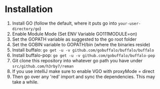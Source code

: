 # Installation

1. Install GO (follow the default, where it puts go into `your-user-directory/go`)
1. Enable Module Mode (Set ENV Variable GO111MODULE=on)
1. Set the GOPATH variable as suggested to the go root folder
1. Set the GOBIN variable to GOPATH/bin (where the binaries reside)
1. Install buffalo: `go get -u -v github.com/gobuffalo/buffalo/buffalo`
1. Install buffalo-pop: `go get -u -v github.com/gobuffalo/buffalo-pop`
1. Git clone this repository into whatever go path you have under `src/github.com/h3rby7/reman`
1. If you use intelliJ make sure to enable VGO with proxyMode = direct
1. Then go over any 'red' import and sync the dependencies. This may take a while.

